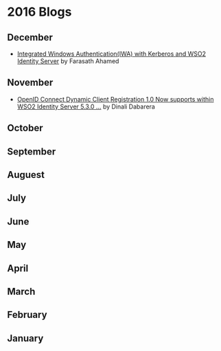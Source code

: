 # 2016 Blogs
## December
* [Integrated Windows Authentication(IWA) with Kerberos and WSO2 Identity Server](https://medium.com/@farasath/integrated-windows-authentication-with-kerberos-and-wso2-identity-server-ffcd8263a0f1) by Farasath Ahamed
## November
* [OpenID Connect Dynamic Client Registration 1.0 Now supports within WSO2 Identity Server 5.3.0 …](https://medium.com/@gdrdabarera/openid-connect-dynamic-client-registration-1-0-now-supports-within-wso2-identity-server-5-3-0-d6796bf5ffe1) by Dinali Dabarera
## October
## September
## Auguest
## July
## June
## May
## April
## March
## February
## January